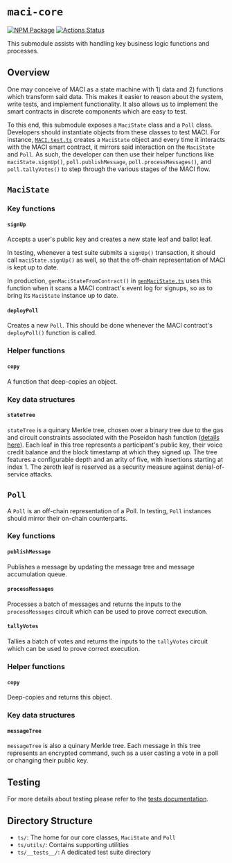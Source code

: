 # `maci-core`

[![NPM Package][core-npm-badge]][core-npm-link]
[![Actions Status][core-actions-badge]][core-actions-link]

This submodule assists with handling key business logic functions and
processes.

## Overview

One may conceive of MACI as a state machine with 1) data and 2) functions which
transform said data. This makes it easier to reason about the system, write
tests, and implement functionality. It also allows us to implement the smart
contracts in discrete components which are easy to test.

To this end, this submodule exposes a `MaciState` class and a `Poll` class.
Developers should instantiate objects from these classes to test MACI. For
instance, [`MACI.test.ts`](https://github.com/privacy-scaling-explorations/maci/blob/dev/contracts/tests/MACI.test.ts) creates a
`MaciState` object and every time it interacts with the MACI smart contract, it
mirrors said interaction on the `MaciState` and `Poll`. As such, the developer
can then use their helper functions like `maciState.signUp()`,
`poll.publishMessage`, `poll.processMessages()`, and `poll.tallyVotes()` to
step through the various stages of the MACI flow.

## `MaciState`

### Key functions

#### **`signUp`**

Accepts a user's public key and creates a new state leaf and ballot leaf.

In testing, whenever a test suite submits a `signUp()` transaction, it should
call `maciState.signUp()` as well, so that the off-chain representation of MACI
is kept up to date.

In production, `genMaciStateFromContract()` in
[`genMaciState.ts`](https://github.com/privacy-scaling-explorations/maci/blob/dev/contracts/ts/genMaciState.ts) uses this function when it
scans a MACI contract's event log for signups, so as to bring its `MaciState`
instance up to date.

#### **`deployPoll`**

Creates a new `Poll`. This should be done whenever the MACI contract's
`deployPoll()` function is called.

### Helper functions

#### **`copy`**

A function that deep-copies an object.

### Key data structures

#### **`stateTree`**

`stateTree` is a quinary Merkle tree, chosen over a binary tree due to the gas and circuit constraints associated with the Poseidon hash function ([details here][ethresearch-link]). Each leaf in this tree represents a participant's public key, their voice credit balance and the block timestamp at which they signed up. The tree features a configurable depth and an arity of five, with insertions starting at index 1. The zeroth leaf is reserved as a security measure against denial-of-service attacks.

## **`Poll`**

A `Poll` is an off-chain representation of a Poll. In testing, `Poll` instances
should mirror their on-chain counterparts.

### Key functions

#### **`publishMessage`**

Publishes a message by updating the message tree and message accumulation
queue.

#### **`processMessages`**

Processes a batch of messages and returns the inputs to the `processMessages`
circuit which can be used to prove correct execution.

#### **`tallyVotes`**

Tallies a batch of votes and returns the inputs to the `tallyVotes`
circuit which can be used to prove correct execution.

### Helper functions

#### **`copy`**

Deep-copies and returns this object.

### Key data structures

#### **`messageTree`**

`messageTree` is also a quinary Merkle tree. Each message in this tree represents an encrypted command, such as a user casting a vote in a poll or changing their public key.

## Testing

For more details about testing please refer to the [tests documentation](https://maci.pse.dev/docs/testing).

[core-npm-badge]: https://img.shields.io/npm/v/maci-core.svg
[core-npm-link]: https://www.npmjs.com/package/maci-core
[core-actions-badge]: https://github.com/privacy-scaling-explorations/maci/actions/workflows/core-build.yml/badge.svg
[core-actions-link]: https://github.com/privacy-scaling-explorations/maci/actions?query=workflow%3Acore
[ethresearch-link]: https://ethresear.ch/t/gas-and-circuit-constraint-benchmarks-of-binary-and-quinary-incremental-merkle-trees-using-the-poseidon-hash-function/7446

## Directory Structure

- `ts/`: The home for our core classes, `MaciState` and `Poll`
- `ts/utils/`: Contains supporting utilities
- `ts/__tests__/`: A dedicated test suite directory
